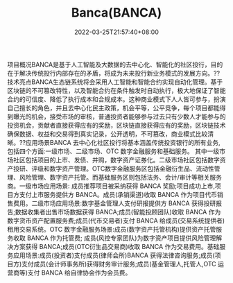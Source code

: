 ﻿---
weight: 
title: "Banca(BANCA)"
description: "BANCA是基于人工智能及大数据的去中心化、智能化的社区投行，目的在于解决传统投行内部存在的矛盾，将成为未来投行新业务模式的发展方向"
date: 2022-03-25T21:57:40+08:00
lastmod: 2022-03-25T16:45:40+08:00
draft: false
authors: ["Metabd"]
featuredImage: "bancabanca.webp"
link: ""
tags: ["数字代币","Banca(BANCA)"]
categories: ["navigation"]
navigation: ["数字代币"]
lightgallery: true
toc: true
pinned: false
recommend: false
recommend1: false
---
项目概况BANCA是基于人工智能及大数据的去中心化、智能化的社区投行，目的在于解决传统投行内部存在的矛盾，将成为未来投行新业务模式的发展方向。??技术亮点BANCA生态链系统将会采用人工智能和智能合约实现自动化管理。基于区块链的不可篡改特性，以及智能合约在条件触发时自动执行，极大地保证了智能合约的可信度、降低了执行成本和合规成本。这种商业模式下人人皆可参与，扮演自己擅长的角色，并且去中心化民主政策，机会平等，公平竞争，每个项目都能得到曝光的机会，接受市场的审核，普通投资者能够参与过去只有少数人才能参与的投资机会，贡献者直接获得应有的奖励，区块链直接获得应有的奖励，区块链技术确保数据、权益和交易得到真实记录，公开透明，不可篡改，商业模式比较清晰。??应用场景BANCA 去中心化社区投行将基本涵盖传统投资银行的所有业务,包括四个方面:一级市场、二级市场、OTC 数字金融服务和基础服务。 其中一级市场社区包括项目的上市、发债、并购，数字资产证券化。二级市场社区包括数字资产投研、评级和数字资产管理。OTC数字金融服务区包括金融衍生品、流动性管理、风险管理、数字资产托管。而基础服务区则包括法务、会计/审计等相关服务商。一级市场应用场景: 成员推荐项目被采纳获得 BANCA 奖励;项目成功上市,项目方支付上市服务提供方 BANCA。成员(承销渠道)收取 BANCA 作为项目代币销售费用。二级市场应用场景:数字基金管理人支付研报提供方 BANCA 获得投研报告;数据收集者出售市场数据获得 BANCA;成员(智能投顾团队)收取 BANCA 作为数字货币资产配置服务费;成员(代币交易者)支付 BANCA 给成员(交易系统提供者)租用交易系统。OTC 数字金融服务场景:成员(数字资产托管机构)提供资产托管服务收取 BANCA 作为托管费; 成员(风控专家团队)为数字资产项目提供风险管理解决方案获得 BANCA;成员(OTC衍生品交易商)收取 BANCA 作为交易费用。基础服务应用场景:成员(投资者)支付成员(律师会所)BANCA 获得法律咨询服务;成员(项目方)支付成员(会计师事务所)获得财务审计服务;成员(基金管理人,托管人,OTC 运营商等)支付 BANCA 给自律协会作为会员费。
